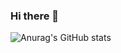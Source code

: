 ### Hi there 👋
![Anurag's GitHub stats](https://github-readme-stats.vercel.app/api?username=GYHPCG&theme=cobalt&show_icons=true)
<!--
**GYHPCG/GYHPCG** is a ✨ _special_ ✨ repository because its `README.md` (this file) appears on your GitHub profile.

# 技能概述 Skills

[![Top Langs](https://github-readme-stats.vercel.app/api/top-langs/?username=GYHPCG&hide=HTML,css,php&layout=compact&show_icons=true)](https://github.com/anuraghazra/github-readme-stats)

[![Anurag's GitHub stats](https://github-readme-stats.vercel.app/api?username=GYHPCG&show_icons=true)](https://github.com/anuraghazra/github-readme-stats)
Here are some ideas to get you started:

- 🔭 I’m currently working on ...
- 🌱 I’m currently learning ...
- 👯 I’m looking to collaborate on ...
- 🤔 I’m looking for help with ...
- 💬 Ask me about ...
- 📫 How to reach me: ...
- 😄 Pronouns: ...
- ⚡ Fun fact: ...
-->
